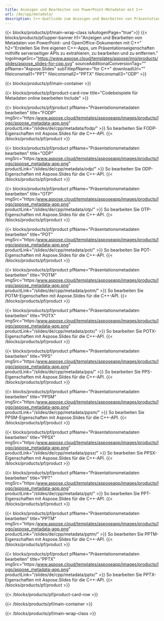 ```yaml
---
title: Anzeigen und Bearbeiten von PowerPoint-Metadaten mit C++
url: /de/cpp/metadata/
description: C++-Quellcode zum Anzeigen und Bearbeiten von Präsentationseigenschaften
---
```


{{< blocks/products/pf/main-wrap-class isAutogenPage="true">}}
{{< blocks/products/pf/upper-banner h1="Anzeigen und Bearbeiten von Metadaten von PowerPoint- und OpenOffice-Dokumenten mit C++" h2="Erstellen Sie Ihre eigenen C++-Apps, um Präsentationseigenschaften mithilfe serverseitiger APIs zu extrahieren, zu bearbeiten und zu entfernen." logoImageSrc="https://www.aspose.cloud/templates/aspose/img/products/slides/aspose_slides-for-cpp.svg" sourceAdditionalConversionTag="" pfName="Aspose.Slides" subTitlepfName="for C++" downloadUrl="" fileiconsmall1="PPT" fileiconsmall2="PPTX" fileiconsmall3="ODP" >}}

{{< blocks/products/pf/main-container >}}

{{< blocks/products/pf/product-card-row title="Codebeispiele für Metadaten online bearbeiten Include" >}}

{{< blocks/products/pf/product pfName="Präsentationsmetadaten bearbeiten" title="FODP" imgSrc="https:/www.aspose.cloud/templates/asposeapp/images/products/logo/aspose_metadata-app.png" productLink="/slides/de/cpp/metadata/fodp/" >}}
So bearbeiten Sie FODP-Eigenschaften mit Aspose.Slides für die C++-API.
{{< /blocks/products/pf/product >}}

{{< blocks/products/pf/product pfName="Präsentationsmetadaten bearbeiten" title="ODP" imgSrc="https:/www.aspose.cloud/templates/asposeapp/images/products/logo/aspose_metadata-app.png" productLink="/slides/de/cpp/metadata/odp/" >}}
So bearbeiten Sie ODP-Eigenschaften mit Aspose.Slides für die C++-API.
{{< /blocks/products/pf/product >}}

{{< blocks/products/pf/product pfName="Präsentationsmetadaten bearbeiten" title="OTP" imgSrc="https:/www.aspose.cloud/templates/asposeapp/images/products/logo/aspose_metadata-app.png" productLink="/slides/de/cpp/metadata/otp/" >}}
So bearbeiten Sie OTP-Eigenschaften mit Aspose.Slides für die C++-API.
{{< /blocks/products/pf/product >}}

{{< blocks/products/pf/product pfName="Präsentationsmetadaten bearbeiten" title="POT" imgSrc="https:/www.aspose.cloud/templates/asposeapp/images/products/logo/aspose_metadata-app.png" productLink="/slides/de/cpp/metadata/pot/" >}}
So bearbeiten Sie POT-Eigenschaften mit Aspose.Slides für die C++-API.
{{< /blocks/products/pf/product >}}

{{< blocks/products/pf/product pfName="Präsentationsmetadaten bearbeiten" title="POTM" imgSrc="https:/www.aspose.cloud/templates/asposeapp/images/products/logo/aspose_metadata-app.png" productLink="/slides/de/cpp/metadata/potm/" >}}
So bearbeiten Sie POTM-Eigenschaften mit Aspose.Slides für die C++-API.
{{< /blocks/products/pf/product >}}

{{< blocks/products/pf/product pfName="Präsentationsmetadaten bearbeiten" title="POTX" imgSrc="https:/www.aspose.cloud/templates/asposeapp/images/products/logo/aspose_metadata-app.png" productLink="/slides/de/cpp/metadata/potx/" >}}
So bearbeiten Sie POTX-Eigenschaften mit Aspose.Slides für die C++-API.
{{< /blocks/products/pf/product >}}

{{< blocks/products/pf/product pfName="Präsentationsmetadaten bearbeiten" title="PPS" imgSrc="https:/www.aspose.cloud/templates/asposeapp/images/products/logo/aspose_metadata-app.png" productLink="/slides/de/cpp/metadata/pps/" >}}
So bearbeiten Sie PPS-Eigenschaften mit Aspose.Slides für die C++-API.
{{< /blocks/products/pf/product >}}

{{< blocks/products/pf/product pfName="Präsentationsmetadaten bearbeiten" title="PPSM" imgSrc="https:/www.aspose.cloud/templates/asposeapp/images/products/logo/aspose_metadata-app.png" productLink="/slides/de/cpp/metadata/ppsm/" >}}
So bearbeiten Sie PPSM-Eigenschaften mit Aspose.Slides für die C++-API.
{{< /blocks/products/pf/product >}}

{{< blocks/products/pf/product pfName="Präsentationsmetadaten bearbeiten" title="PPSX" imgSrc="https:/www.aspose.cloud/templates/asposeapp/images/products/logo/aspose_metadata-app.png" productLink="/slides/de/cpp/metadata/ppsx/" >}}
So bearbeiten Sie PPSX-Eigenschaften mit Aspose.Slides für die C++-API.
{{< /blocks/products/pf/product >}}

{{< blocks/products/pf/product pfName="Präsentationsmetadaten bearbeiten" title="PPT" imgSrc="https:/www.aspose.cloud/templates/asposeapp/images/products/logo/aspose_metadata-app.png" productLink="/slides/de/cpp/metadata/ppt/" >}}
So bearbeiten Sie PPT-Eigenschaften mit Aspose.Slides für die C++-API.
{{< /blocks/products/pf/product >}}

{{< blocks/products/pf/product pfName="Präsentationsmetadaten bearbeiten" title="PPTM" imgSrc="https:/www.aspose.cloud/templates/asposeapp/images/products/logo/aspose_metadata-app.png" productLink="/slides/de/cpp/metadata/pptm/" >}}
So bearbeiten Sie PPTM-Eigenschaften mit Aspose.Slides für die C++-API.
{{< /blocks/products/pf/product >}}

{{< blocks/products/pf/product pfName="Präsentationsmetadaten bearbeiten" title="PPTX" imgSrc="https:/www.aspose.cloud/templates/asposeapp/images/products/logo/aspose_metadata-app.png" productLink="/slides/de/cpp/metadata/pptx/" >}}
So bearbeiten Sie PPTX-Eigenschaften mit Aspose.Slides für die C++-API.
{{< /blocks/products/pf/product >}}



{{< /blocks/products/pf/product-card-row >}}

{{< /blocks/products/pf/main-container >}}
    
{{< /blocks/products/pf/main-wrap-class >}}
